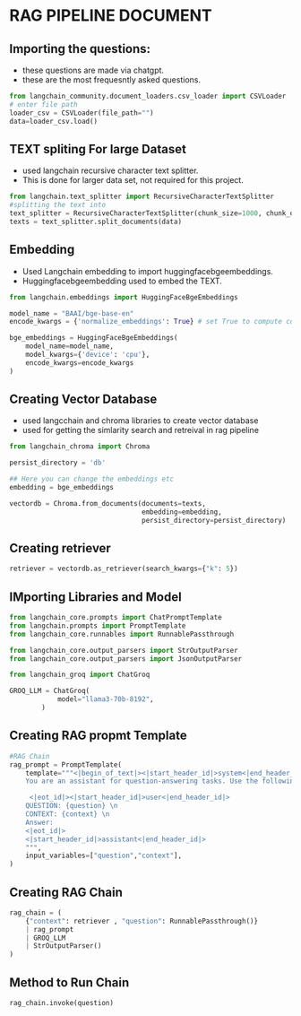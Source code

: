 # RAG PIPELINE DOCUMENT
## Importing the questions:
- these questions are made via chatgpt.
- these are the most frequesntly asked questions.
```python
from langchain_community.document_loaders.csv_loader import CSVLoader
# enter file path
loader_csv = CSVLoader(file_path="") 
data=loader_csv.load()
```
## TEXT spliting For large Dataset
- used langchain recursive character text splitter.
- This is done for larger data set, not required for this project.
```python
from langchain.text_splitter import RecursiveCharacterTextSplitter
#splitting the text into
text_splitter = RecursiveCharacterTextSplitter(chunk_size=1000, chunk_overlap=200)
texts = text_splitter.split_documents(data)
```
## Embedding
- Used Langchain embedding to import huggingfacebgeembeddings.
- Huggingfacebgeembedding used to embed the TEXT.
```python
from langchain.embeddings import HuggingFaceBgeEmbeddings

model_name = "BAAI/bge-base-en"
encode_kwargs = {'normalize_embeddings': True} # set True to compute cosine similarity

bge_embeddings = HuggingFaceBgeEmbeddings(
    model_name=model_name,
    model_kwargs={'device': 'cpu'},
    encode_kwargs=encode_kwargs
)
```
## Creating Vector Database
- used langcchain and chroma libraries to create vector database
- used for getting the simlarity search and retreival in rag pipeline
```python
from langchain_chroma import Chroma

persist_directory = 'db'

## Here you can change the embeddings etc
embedding = bge_embeddings

vectordb = Chroma.from_documents(documents=texts,
                                 embedding=embedding,
                                 persist_directory=persist_directory)
```
## Creating retriever
```python
retriever = vectordb.as_retriever(search_kwargs={"k": 5})
```
## IMporting Libraries and Model
```python
from langchain_core.prompts import ChatPromptTemplate
from langchain.prompts import PromptTemplate
from langchain_core.runnables import RunnablePassthrough

from langchain_core.output_parsers import StrOutputParser
from langchain_core.output_parsers import JsonOutputParser

from langchain_groq import ChatGroq

GROQ_LLM = ChatGroq(
            model="llama3-70b-8192",
        )
```
## Creating RAG propmt Template
```python
#RAG Chain
rag_prompt = PromptTemplate(
    template="""<|begin_of_text|><|start_header_id|>system<|end_header_id|>
    You are an assistant for question-answering tasks. Use the following pieces of retrieved context to answer the question. If you don't know the answer, just say that you don't know. Use three sentences maximum and keep the answer concise.\n

     <|eot_id|><|start_header_id|>user<|end_header_id|>
    QUESTION: {question} \n
    CONTEXT: {context} \n
    Answer:
    <|eot_id|>
    <|start_header_id|>assistant<|end_header_id|>
    """,
    input_variables=["question","context"],
)
```
## Creating RAG Chain
```python
rag_chain = (
    {"context": retriever , "question": RunnablePassthrough()}
    | rag_prompt
    | GROQ_LLM
    | StrOutputParser()
)
```
## Method to Run Chain
```python
rag_chain.invoke(question)
```
